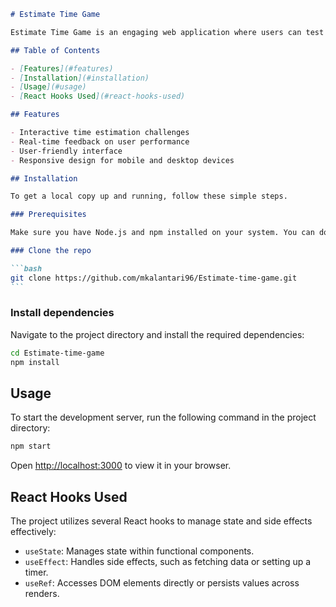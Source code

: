 ````markdown
# Estimate Time Game

Estimate Time Game is an engaging web application where users can test and improve their time estimation skills through interactive challenges.

## Table of Contents

- [Features](#features)
- [Installation](#installation)
- [Usage](#usage)
- [React Hooks Used](#react-hooks-used)

## Features

- Interactive time estimation challenges
- Real-time feedback on user performance
- User-friendly interface
- Responsive design for mobile and desktop devices

## Installation

To get a local copy up and running, follow these simple steps.

### Prerequisites

Make sure you have Node.js and npm installed on your system. You can download them from [nodejs.org](https://nodejs.org/).

### Clone the repo

```bash
git clone https://github.com/mkalantari96/Estimate-time-game.git
```
````

### Install dependencies

Navigate to the project directory and install the required dependencies:

```bash
cd Estimate-time-game
npm install
```

## Usage

To start the development server, run the following command in the project directory:

```bash
npm start
```

Open [http://localhost:3000](http://localhost:3000) to view it in your browser.

## React Hooks Used

The project utilizes several React hooks to manage state and side effects effectively:

- `useState`: Manages state within functional components.
- `useEffect`: Handles side effects, such as fetching data or setting up a timer.
- `useRef`: Accesses DOM elements directly or persists values across renders.
